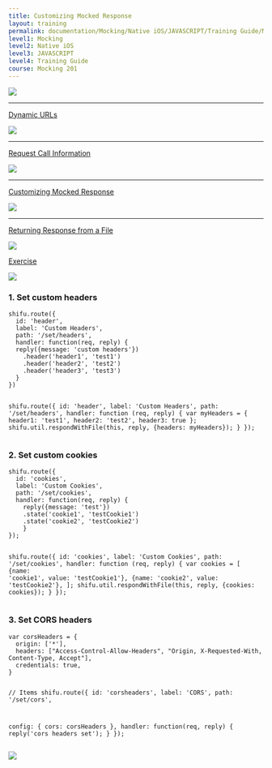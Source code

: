 ```yaml
---
title: Customizing Mocked Response
layout: training
permalink: documentation/Mocking/Native iOS/JAVASCRIPT/Training Guide/Mocking 201/Customizing Mocked Response
level1: Mocking
level2: Native iOS
level3: JAVASCRIPT
level4: Training Guide
course: Mocking 201
---
```

<div class="sidebar">
<div class="training-doc-link">
<div class ="training-doc-link-left">
<img class="training-doc-link-left__img" src="{{site.baseurl}}/images/training/checked.png" srcset="{{site.baseurl}}/images/training/checked%402x.png 2x, {{site.baseurl}}/images/training/checked%403x.png 3x" /><hr class="training-doc-link-left__hr training-doc-link-left__hr-completed" /></div>
<p class="training-doc-link__text">
<a class="training-doc-link__text-completed" href="./Dynamic URLs">Dynamic URLs</a></p>
</div>
<div class="training-doc-link">
<div class ="training-doc-link-left">
<img class="training-doc-link-left__img" src="{{site.baseurl}}/images/training/checked.png" srcset="{{site.baseurl}}/images/training/checked%402x.png 2x, {{site.baseurl}}/images/training/checked%403x.png 3x" /><hr class="training-doc-link-left__hr training-doc-link-left__hr-completed" /></div>
<p class="training-doc-link__text">
<a class="training-doc-link__text-completed" href="./Request Call Information">Request Call Information</a></p>
</div>
<div class="training-doc-link">
<div class ="training-doc-link-left">
<img class="training-doc-link-left__img" src="{{site.baseurl}}/images/training/actived.png" srcset="{{site.baseurl}}/images/training/actived%402x.png 2x, {{site.baseurl}}/images/training/actived%403x.png 3x" /><hr class="training-doc-link-left__hr training-doc-link-left__hr-pending" /></div>
<p class="training-doc-link__text">
<a class="training-doc-link__text-current" href="./Customizing Mocked Response">Customizing Mocked Response</a></p>
</div>
<div class="training-doc-link">
<div class ="training-doc-link-left">
<img class="training-doc-link-left__img" src="{{site.baseurl}}/images/training/unread.png" srcset="{{site.baseurl}}/images/training/unread%402x.png 2x, {{site.baseurl}}/images/training/unread%403x.png 3x" /><hr class="training-doc-link-left__hr training-doc-link-left__hr-pending" /></div>
<p class="training-doc-link__text">
<a class="training-doc-link__text-pending" href="./Returning Response from a File">Returning Response from a File</a></p>
</div>
<div class="training-doc-link">
<div class ="training-doc-link-left">
<img class="training-doc-link-left__img" src="{{site.baseurl}}/images/training/unread.png" srcset="{{site.baseurl}}/images/training/unread%402x.png 2x, {{site.baseurl}}/images/training/unread%403x.png 3x" /></div>
<p class="training-doc-link__text">
<a class="training-doc-link__text-pending" href="./Exercise">Exercise</a></p>
</div>
</div>
<div class="training-doc-nav-btn">
<a href="./Request Call Information"><img src="{{site.baseurl}}/images/training/btn-left.png" srcset="{{site.baseurl}}/images/training/btn-left%402x.png 2x, {{site.baseurl}}/images/training/btn-left%403x.png 3x" /></a>
</div>
<div class="training-content markdown">
<h3>1. Set custom headers</h3>
<pre><code class="language-js">shifu.route({
  id: 'header',
  label: 'Custom Headers',
  path: '/set/headers',
  handler: function(req, reply) {
  reply({message: 'custom headers'})
    .header('header1', 'test1')
    .header('header2', 'test2')
    .header('header3', 'test3')
  }
})
 
shifu.route({
  id: 'header',
  label: 'Custom Headers',
  path: '/set/headers',
  handler: function (req, reply) {
    var myHeaders = {
      header1: 'test1',
      header2: 'test2',
      header3: true
    };
    shifu.util.respondWithFile(this, reply, {headers: myHeaders});
  }
});
</code></pre>
<h3>2. Set custom cookies</h3>
<pre><code class="language-js">shifu.route({
  id: 'cookies',
  label: 'Custom Cookies',
  path: '/set/cookies',
  handler: function(req, reply) {
    reply({message: 'test'})
    .state('cookie1', 'testCookie1')
    .state('cookie2', 'testCookie2')
    }
});
 
shifu.route({
  id: 'cookies',
  label: 'Custom Cookies',
  path: '/set/cookies',
  handler: function (req, reply) {
    var cookies = [
      {name: 'cookie1', value: 'testCookie1'},
      {name: 'cookie2', value: 'testCookie2'},
    ];
    shifu.util.respondWithFile(this, reply, {cookies: cookies});
  }
});
</code></pre>
<h3>3. Set CORS headers</h3>
<pre><code class="language-js">var corsHeaders = {
  origin: ['*'],
  headers: [&quot;Access-Control-Allow-Headers&quot;, &quot;Origin, X-Requested-With, Content-Type, Accept&quot;],
  credentials: true,
}
 
// Items
shifu.route({
  id: 'corsheaders',
  label: 'CORS',
  path: '/set/cors',
 
  config: {
    cors: corsHeaders
  },
  handler: function(req, reply) {
    reply('cors headers set');
  }
});
</code></pre>
</div>
<div class="training-doc-nav-btn">
<a href="./Returning Response from a File"><img src="{{site.baseurl}}/images/training/btn-right.png" srcset="{{site.baseurl}}/images/training/btn-right%402x.png 2x, {{site.baseurl}}/images/training/btn-right%403x.png 3x" /></a>
</div>
